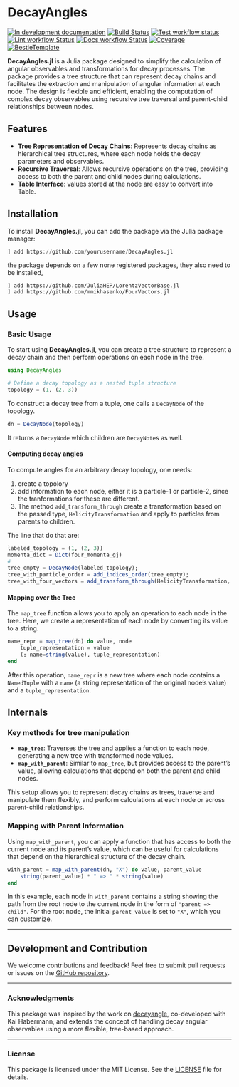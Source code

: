 # DecayAngles

<!-- [![Stable Documentation](https://img.shields.io/badge/docs-stable-blue.svg)](https://mmikhasenko.github.io/DecayAngles.jl/stable) -->
[![In development documentation](https://img.shields.io/badge/docs-dev-blue.svg)](https://mmikhasenko.github.io/DecayAngles.jl/dev)
[![Build Status](https://github.com/mmikhasenko/DecayAngles.jl/workflows/Test/badge.svg)](https://github.com/mmikhasenko/DecayAngles.jl/actions)
[![Test workflow status](https://github.com/mmikhasenko/DecayAngles.jl/actions/workflows/Test.yml/badge.svg?branch=main)](https://github.com/mmikhasenko/DecayAngles.jl/actions/workflows/Test.yml?query=branch%3Amain)
[![Lint workflow Status](https://github.com/mmikhasenko/DecayAngles.jl/actions/workflows/Lint.yml/badge.svg?branch=main)](https://github.com/mmikhasenko/DecayAngles.jl/actions/workflows/Lint.yml?query=branch%3Amain)
[![Docs workflow Status](https://github.com/mmikhasenko/DecayAngles.jl/actions/workflows/Docs.yml/badge.svg?branch=main)](https://github.com/mmikhasenko/DecayAngles.jl/actions/workflows/Docs.yml?query=branch%3Amain)
[![Coverage](https://codecov.io/gh/mmikhasenko/DecayAngles.jl/branch/main/graph/badge.svg)](https://codecov.io/gh/mmikhasenko/DecayAngles.jl)
[![BestieTemplate](https://img.shields.io/endpoint?url=https://raw.githubusercontent.com/JuliaBesties/BestieTemplate.jl/main/docs/src/assets/badge.json)](https://github.com/JuliaBesties/BestieTemplate.jl)

**DecayAngles.jl** is a Julia package designed to simplify the calculation of angular observables and transformations for decay processes. The package provides a tree structure that can represent decay chains and facilitates the extraction and manipulation of angular information at each node. The design is flexible and efficient, enabling the computation of complex decay observables using recursive tree traversal and parent-child relationships between nodes.


## Features

- **Tree Representation of Decay Chains**: Represents decay chains as hierarchical tree structures, where each node holds the decay parameters and observables.
- **Recursive Traversal**: Allows recursive operations on the tree, providing access to both the parent and child nodes during calculations.
- **Table Interface**: values stored at the node are easy to convert into Table.

## Installation

To install **DecayAngles.jl**, you can add the package via the Julia package manager:

```julia
] add https://github.com/yourusername/DecayAngles.jl
```
the package depends on a few none registered packages, they also need to be installed,
```
] add https://github.com/JuliaHEP/LorentzVectorBase.jl
] add https://github.com/mmikhasenko/FourVectors.jl
```

## Usage

### Basic Usage

To start using **DecayAngles.jl**, you can create a tree structure to represent a decay chain and then perform operations on each node in the tree.

```julia
using DecayAngles

# Define a decay topology as a nested tuple structure
topology = (1, (2, 3))
```

To construct a decay tree from a tuple, one calls a `DecayNode` of the topology.
```julia
dn = DecayNode(topology)
```
It returns a `DecayNode` which children are `DecayNote`s as well.

#### Computing decay angles

To compute angles for an arbitrary decay topology, one needs:
1. create a topolory
2. add information to each node, either it is a particle-1 or particle-2, since the tranformations for these are different.
3. The method `add_transform_through` create a transformation based on the passed type, `HelicityTransformation` and apply to particles from parents to children.

The line that do that are:
```julia
labeled_topology = (1, (2, 3))
momenta_dict = Dict(four_momenta_gj)
#
tree_empty = DecayNode(labeled_topology);
tree_with_particle_order = add_indices_order(tree_empty);
tree_with_four_vectors = add_transform_through(HelicityTransformation, tree_with_particle_order, momenta_dict);
```

#### Mapping over the Tree

The `map_tree` function allows you to apply an operation to each node in the tree. Here, we create a representation of each node by converting its value to a string.

```julia
name_repr = map_tree(dn) do value, node
    tuple_representation = value
    (; name=string(value), tuple_representation)
end
```

After this operation, `name_repr` is a new tree where each node contains a `NamedTuple` with a `name` (a string representation of the original node’s value) and a `tuple_representation`.


## Internals

### Key methods for tree manipulation

- **`map_tree`**: Traverses the tree and applies a function to each node, generating a new tree with transformed node values.
- **`map_with_parent`**: Similar to `map_tree`, but provides access to the parent’s value, allowing calculations that depend on both the parent and child nodes.

This setup allows you to represent decay chains as trees, traverse and manipulate them flexibly, and perform calculations at each node or across parent-child relationships.

### Mapping with Parent Information

Using `map_with_parent`, you can apply a function that has access to both the current node and its parent’s value, which can be useful for calculations that depend on the hierarchical structure of the decay chain.

```julia
with_parent = map_with_parent(dn, "X") do value, parent_value
    string(parent_value) * " => " * string(value)
end
```

In this example, each node in `with_parent` contains a string showing the path from the root node to the current node in the form of `"parent => child"`. For the root node, the initial `parent_value` is set to `"X"`, which you can customize.

---

## Development and Contribution

We welcome contributions and feedback! Feel free to submit pull requests or issues on the [GitHub repository](https://github.com/mmikhasenko/DecayAngles.jl).

---

### Acknowledgments

This package was inspired by the work on [decayangle](https://github.com/KaiHabermann/decayangle), co-developed with Kai Habermann, and extends the concept of handling decay angular observables using a more flexible, tree-based approach.

---

### License

This package is licensed under the MIT License. See the [LICENSE](link_to_license) file for details.
